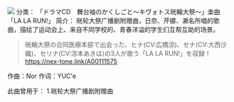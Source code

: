 ![](//static.kivo.wiki/images/music/cover/crxGw0x0GzV7LHnDX7JBmHLE4V7BCAZd.jpg)
分类： 「ドラマCD　舞台袖のかくしごと～キヴォトス晄輪大祭～」楽曲「LA LA RUN!」
简介：
晄轮大祭广播剧附赠曲，日奈、芹娜、濑名所唱的歌曲，描绘了运动会上、来自不同学校的、青春洋溢的学生们互帮互助的场景。

> 晄輪大祭の合同医療本部で出会った、ヒナ(CV:広橋涼)、セナ(CV:大西沙織)、セリナ(CV:涼本あきほ)の3人が歌う「LA LA RUN!」を収録！
> https://nex-tone.link/A00111575

作曲：Nor
作词：YUC'e

此曲曾用于：
1.晄轮大祭广播剧附赠曲
